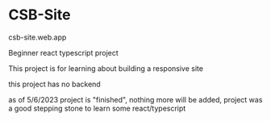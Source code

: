 # CSB-Site

csb-site.web.app

Beginner react typescript project

This project is for learning about building a responsive site

this project has no backend

as of 5/6/2023 project is "finished", nothing more will be added, project was a good stepping stone to learn some react/typescript

